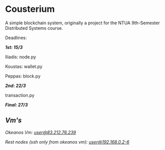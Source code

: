 # 							Cousterium
A simple blockchain system, originally a project for the NTUA 9th-Semester Distributed Systems course.



Deadlines:

***1st: 15/3***

Iliadis: node.py

Koustas: wallet.py

 Peppas: block.py

***2nd: 22/3***

transaction.py

***Final: 27/3***

## ***Vm's***

*Okeanos Vm: user@83.212.76.239*

*Rest nodes (ssh only from okeanos vm): user@192.168.0.2-6*


